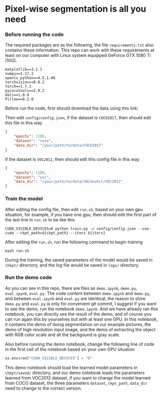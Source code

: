 # Pixel-wise segmentation is all you need

### Before running the code

The required packages are as the following, the file `requirements.txt` also contains these information. This repo can
work with these requirements at least on our computer with Linux system equipped GeForce GTX 1080 Ti (10G).

```
matplotlib==3.1.1
numpy==1.17.2
opencv_python==4.5.1.48
torchvision==0.8.2
torch==1.7.1
pycocotools==2.0.2
dali==1.0.9
Pillow==8.2.0
```

Before run the code, first should download the data using this link:

Then edit `config/config.json`, if the dataset is `COCO2017`, then should edit this file in this way

```json
{
    "epochs": 1100,
    "dataset": "coco",
    "data_dir": "/your/path/to/data/COCO2017"
}
```

If the dataset is `VOC2012`, then should edit this config file in this way

```json
{
    "epochs": 1100,
    "dataset": "voc",
    "data_dir": "/your/path/to/data/VOCdevkit/VOC2012"
}
```

### Train the model

After editing the config file, then edit `run.sh`, based on your own gpu situation, for example, if you have one gpu,
then should edit the first part of the last line in `run.sh` to be like this

```shell
CUDA_VISIBLE_DEVICES=0 python train.py -c config/config.json --use-cuda --ckpt_path=${ckpt_path} --iters ${iters}
```

After editing the `run.sh`, run the following command to begin training

```shell
bash run.sh
```

During the training, the saved parameters of the model would be saved in `chkpt/` directory, and the log file would be
saved in `logs/` directory.

### Run the demo code

As you can see in this repo, there are files as `demo.ipynb`, `demo.py`, `eval.ipynb`, `eval.py`. The code content
between `demo.ipynb` and `demo.py`, and between `eval.ipynb` and `eval.py` are identical, the reason to store `demo.py`
and `eval.py` is only for convenient git commit, I suggest if you want to see the demo, run the notebook `demo.ipynb`.
And we have already ran this notebook, you can directly see the result of the demo, and of course you can run again this
by yourselves but with at least one GPU. In this notebook, it contains the demo of doing segmentation on our example
pictures, the demo of high resolution input image, and the demo of extracting the object with RGB color scale and all
the backgound is gray scale.

Also before running the demo notebook, change the following line of code in the first cell of the notebook based on your
own GPU situation

```python
os.environ["CUDA_VISIBLE_DEVICES"] = "0"
```

This demo notebook should load the learned model parameters in `chkpt/saved/` directory, and our demo notebook loads the
parameters learned from VOC2012 dataset, if you want to change the model learned from COCO dataset, the three
parameters `dataset`, `ckpt_path`, `data_dir` need to change to the correct version. 

